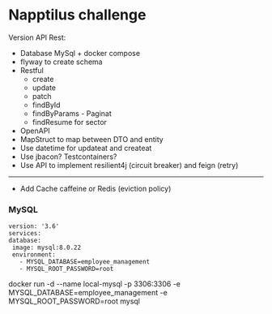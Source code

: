 # Napptilus challenge

Version API Rest:
- Database MySql + docker compose
- flyway to create schema
- Restful
  - create
  - update
  - patch
  - findById
  - findByParams - Paginat
  - findResume for sector
- OpenAPI
- MapStruct to map between DTO and entity
- Use datetime for updateat and createat  
- Use jbacon? Testcontainers?
- Use API to implement resilient4j (circuit breaker) and feign (retry)
---
- Add Cache caffeine or Redis (eviction policy)

### MySQL
```
version: '3.6'
services:
database:
 image: mysql:8.0.22
 environment:
   - MYSQL_DATABASE=employee_management
   - MYSQL_ROOT_PASSWORD=root
```   
 docker run -d --name local-mysql -p 3306:3306 -e MYSQL_DATABASE=employee_management -e MYSQL_ROOT_PASSWORD=root mysql